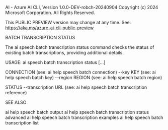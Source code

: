 AI - Azure AI CLI, Version 1.0.0-DEV-robch-20240904
Copyright (c) 2024 Microsoft Corporation. All Rights Reserved.

This PUBLIC PREVIEW version may change at any time.
See: https://aka.ms/azure-ai-cli-public-preview

BATCH TRANSCRIPTION STATUS

  The ai speech batch transcription status command checks the status of
  existing batch transcriptions, providing additional details.
  
USAGE: ai speech batch transcription status [...]

  CONNECTION                      (see: ai help speech batch connection)
    --key KEY                     (see: ai help speech batch key)
    --region REGION               (see: ai help speech batch region)

  STATUS
    --transcription URL           (see: ai help speech batch transcription reference)

SEE ALSO

  ai help speech batch output
  ai help speech batch transcription status advanced
  ai help speech batch transcription examples
  ai help speech batch transcription list

